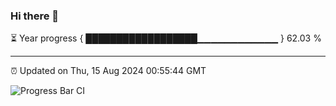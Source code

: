 ### Hi there 👋

⏳ Year progress { ██████████████████▁▁▁▁▁▁▁▁▁▁▁▁ } 62.03 %

---

⏰ Updated on Thu, 15 Aug 2024 00:55:44 GMT

![Progress Bar CI](https://github.com/liununu/liununu/workflows/Progress%20Bar%20CI/badge.svg)
